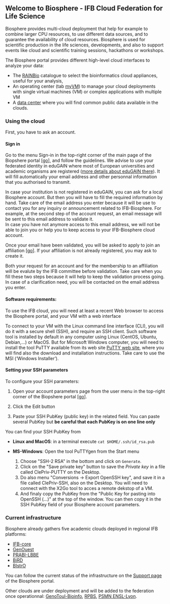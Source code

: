 ## Welcome to Biosphere - IFB Cloud Federation for Life Science

Biosphere provides multi-cloud deployment that help for example to combine larger CPU resources, to use different data sources, and to guarantee the availability of cloud resources. Biosphere is used for scientific production in the life sciences, developments, and also to support events like cloud and scientific training sessions, hackathons or workshops.

The Biosphere portal provides different high-level cloud interfaces to analyze your data:

* The [RAINBio](https://biosphere.france-bioinformatique.fr/catalogue) catalogue to select the bioinformatics cloud appliances, useful for your analysis,
* An operating center (tab [myVM](https://biosphere.france-bioinformatique.fr/cloud)) to manage your cloud deployments with single virtual machines (VM) or complex applications with multiple VM
* A [data center](https://biosphere.france-bioinformatique.fr/catalogue/data) where you will find common public data available in the clouds.

### Using the cloud

First, you have to ask an account. 

#### Sign in

Go to the menu Sign-in in the top-right corner of the main page of the Biopshere portal [[go](https://biosphere.france-bioinformatique.fr/cloudweb/login/?next=/)], and follow the guidelines.
We advise to use your federated identity in eduGAIN where most of European universities and academic organisms are registered ([more details about eduGAIN there](https://edugain.org)).
It will fill automatically your email address and other personnal information that you authorised to transmit. 

In case your institution is not registered in eduGAIN, you can ask for a local Biosphere account. But then you will have to fill the required information by hand.
Take care of the email address you enter because it will be use to contact you for any inquiry or announcement related to IFB-Biosphere.
For example, at the second step of the account request, an email message will be sent to this email address to validate it.  
In case you have not anymore access to this email address, we will not be able to join you or help you to keep access to your IFB-Biosphere cloud account.

Once your email have been validated, you will be asked to apply to join an affiliation [[go](https://biosphere.france-bioinformatique.fr/cloudweb_account/groups/add)]. If your affiliation is not already registered, you may ask to create it.

Both your request for an account and for the membership to an affiliation will be evalute by the IFB committee before validation.
Take care when you fill these two steps because it will help to keep the validation process going. In case of a clarification need, you will be contacted on the email address you enter. 

#### Software requirements:

To use the IFB cloud, you will need at least a recent Web browser to access the Biosphere portal, and your VM with a web interface

To connect to your VM with the Linux command line interface (CLI), you will do it with a secure shell (SSH), and require an SSH client.
Such software tool is installed by default in any computer using Linux (CentOS, Ubuntu, Debian,...) or MacOS.
But for Microsoft Windows computer, you will need to install the tool PuTTY available from its web site [PuTTY web site](http://www.putty.org/),
where you will find also the download and installation instructions. Take care to use the MSI (‘Windows Installer’). 

#### Setting your SSH parameters

To configure your SSH parameters:

1. Open your account parameters page from the user menu in the top-right corner of the Biopshere portal
[[go](https://biosphere.france-bioinformatique.fr/cloudweb_account/settings/)].

2. Click the Edit button

3. Paste your SSH PubKey (public key) in the related field. You can paste several PubKey but
**be careful that each PubKey is on one line only**

You can find your SSH PubKey from

* **Linux and MacOS**: in a terminal execute `cat $HOME/.ssh/id_rsa.pub` 

* **MS-Windows**: Open the tool PuTTYgen from the Start menu
  1. Choose "SSH-2 RSA" in the bottom and click on `Generate`.
  2. Click on the "Save private key" button to save the *Private key* in a file called ClePriv-PUTTY on the Desktop.
  3. Do also menu "Conversions -> Export OpenSSH key", and save it in a file called ClePriv-SSH, also on the Desktop.
  You will need to connect with the X2Go tool to acces a remote dekstop of a VM.
  4. And finaly copy the PubKey from the "Public Key for pasting into OpenSSH (...)" at the top of the window.
  You can then copy it in the SSH PubKey field of your Biosphere account parameters.
  
### Current infrastructure

Biosphere already gathers five academic clouds deployed in regional IFB platforms:
* [IFB-core](https://www.france-bioinformatique.fr/fr/core)
* [GenOuest](https://www.france-bioinformatique.fr/fr/plateformes/genouest)
* [PRABI-LBBE](https://www.france-bioinformatique.fr/fr/plateformes/prabi-doua)
* [BiRD](https://www.france-bioinformatique.fr/fr/plateformes/bird)
* [BIstrO](https://www.france-bioinformatique.fr/fr/plateformes/bistro)

You can follow the current status of the infrastructure on the [Support page](https://biosphere.france-bioinformatique.fr/cloud/system_status) of the Biosphere portal.

Other clouds are under deployment and will be added to the federation once operationnal: [GenoToul-Bioinfo](https://www.france-bioinformatique.fr/fr/plateformes/genotoul), [RPBS](https://www.france-bioinformatique.fr/fr/plateformes/rpbs), [PSMN ENSL-Lyon](http://www.ens-lyon.fr/PSMN/doku.php).
